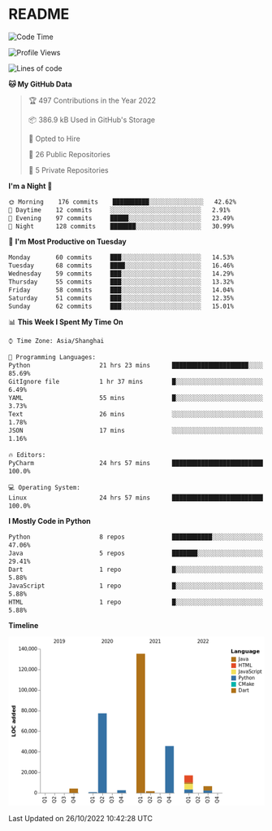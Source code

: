 # README

<!--START_SECTION:waka-->
![Code Time](http://img.shields.io/badge/Code%20Time-269%20hrs%2046%20mins-blue)

![Profile Views](http://img.shields.io/badge/Profile%20Views-0-blue)

![Lines of code](https://img.shields.io/badge/From%20Hello%20World%20I%27ve%20Written-291%20Thousand%20lines%20of%20code-blue)

**🐱 My GitHub Data** 

> 🏆 497 Contributions in the Year 2022
 > 
> 📦 386.9 kB Used in GitHub's Storage 
 > 
> 💼 Opted to Hire
 > 
> 📜 26 Public Repositories 
 > 
> 🔑 5 Private Repositories  
 > 
**I'm a Night 🦉** 

```text
🌞 Morning    176 commits    ██████████░░░░░░░░░░░░░░░   42.62% 
🌆 Daytime    12 commits     ░░░░░░░░░░░░░░░░░░░░░░░░░   2.91% 
🌃 Evening    97 commits     █████░░░░░░░░░░░░░░░░░░░░   23.49% 
🌙 Night      128 commits    ███████░░░░░░░░░░░░░░░░░░   30.99%

```
📅 **I'm Most Productive on Tuesday** 

```text
Monday       60 commits     ███░░░░░░░░░░░░░░░░░░░░░░   14.53% 
Tuesday      68 commits     ████░░░░░░░░░░░░░░░░░░░░░   16.46% 
Wednesday    59 commits     ███░░░░░░░░░░░░░░░░░░░░░░   14.29% 
Thursday     55 commits     ███░░░░░░░░░░░░░░░░░░░░░░   13.32% 
Friday       58 commits     ███░░░░░░░░░░░░░░░░░░░░░░   14.04% 
Saturday     51 commits     ███░░░░░░░░░░░░░░░░░░░░░░   12.35% 
Sunday       62 commits     ███░░░░░░░░░░░░░░░░░░░░░░   15.01%

```


📊 **This Week I Spent My Time On** 

```text
⌚︎ Time Zone: Asia/Shanghai

💬 Programming Languages: 
Python                   21 hrs 23 mins      █████████████████████░░░░   85.69% 
GitIgnore file           1 hr 37 mins        █░░░░░░░░░░░░░░░░░░░░░░░░   6.49% 
YAML                     55 mins             █░░░░░░░░░░░░░░░░░░░░░░░░   3.73% 
Text                     26 mins             ░░░░░░░░░░░░░░░░░░░░░░░░░   1.78% 
JSON                     17 mins             ░░░░░░░░░░░░░░░░░░░░░░░░░   1.16%

🔥 Editors: 
PyCharm                  24 hrs 57 mins      █████████████████████████   100.0%

💻 Operating System: 
Linux                    24 hrs 57 mins      █████████████████████████   100.0%

```

**I Mostly Code in Python** 

```text
Python                   8 repos             ███████████░░░░░░░░░░░░░░   47.06% 
Java                     5 repos             ███████░░░░░░░░░░░░░░░░░░   29.41% 
Dart                     1 repo              █░░░░░░░░░░░░░░░░░░░░░░░░   5.88% 
JavaScript               1 repo              █░░░░░░░░░░░░░░░░░░░░░░░░   5.88% 
HTML                     1 repo              █░░░░░░░░░░░░░░░░░░░░░░░░   5.88%

```


**Timeline**

![Chart not found](https://raw.githubusercontent.com/XeonHis/XeonHis/main/charts/bar_graph.png) 


 Last Updated on 26/10/2022 10:42:28 UTC
<!--END_SECTION:waka-->

